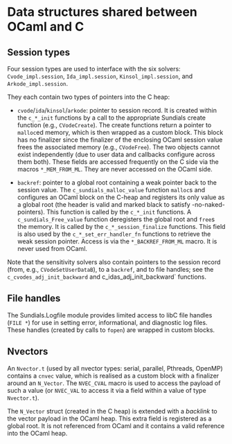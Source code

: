 Data structures shared between OCaml and C
==========================================

Session types
-------------

Four session types are used to interface with the six solvers:
`Cvode_impl.session`, `Ida_impl.session`, `Kinsol_impl.session`,
and `Arkode_impl.session`.

They each contain two types of pointers into the C heap:

* `cvode`/`ida`/`kinsol`/`arkode`: pointer to session record. It is created
  within the `c_*_init` functions by a call to the appropriate Sundials
  create function (e.g., `CVodeCreate`). The create functions return a
  pointer to `malloc`ed memory, which is then wrapped as a custom block.
  This block has no finalizer since the finalizer of the enclosing OCaml
  session value frees the associated memory (e.g., `CVodeFree`). The two
  objects cannot exist independently (due to user data and callbacks
  configure across them both). These fields are accessed frequently on the
  C side via the macros `*_MEM_FROM_ML`. They are never accessed on the
  OCaml side.

* `backref`: pointer to a global root containing a weak pointer back to the
  session value. The `c_sundials_malloc_value` function `malloc`s and
  configures an OCaml block on the C-heap and registers its only value as a
  global root (the header is valid and marked black to satisfy
  -no-naked-pointers). This function is called by the `c_*_init` functions.
  A `c_sundials_Free_value` function deregisters the global root and `free`s
  the memory. It is called by the `c_*_session_finalize` functions. This
  field is also used by the `c_*_set_err_handler_fn` functions to retrieve
  the weak session pointer. Access is via the `*_BACKREF_FROM_ML` macro. It
  is never used from OCaml.

Note that the sensitivity solvers also contain pointers to the session
record (from, e.g., `CVodeSetUserDataB`), to a `backref`, and to file
handles; see the `c_cvodes_adj_init_backward` and c_idas_adj_init_backward`
functions.

File handles
------------
The Sundials.Logfile module provides limited access to libC file handles 
(`FILE *`) for use in setting error, informational, and diagnostic log 
files. These handles (created by calls to `fopen`) are wrapped in custom 
blocks.

Nvectors
--------

An `Nvector.t` (used by all nvector types: serial, parallel, Pthreads,
OpenMP) contains a `cnvec` value, which is realised as a custom block with a
finalizer around an `N_Vector`. The `NVEC_CVAL` macro is used to access the
payload of such a value (or `NVEC_VAL` to access it via a field within a
value of type `Nvector.t`).

The `N_Vector` struct (created in the C heap) is extended with a _backlink_
to the vector payload in the OCaml heap. This extra field is registered as a
global root. It is not referenced from OCaml and it contains a valid
reference into the OCaml heap.

